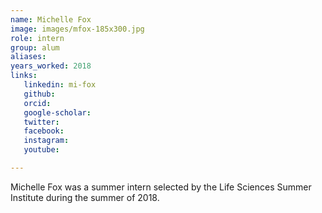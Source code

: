 ```yaml
---
name: Michelle Fox
image: images/mfox-185x300.jpg
role: intern
group: alum
aliases:
years_worked: 2018
links:
   linkedin: mi-fox
   github:
   orcid: 
   google-scholar:
   twitter:
   facebook:
   instagram: 
   youtube:

---
```


Michelle Fox was a summer intern selected by the Life Sciences Summer Institute during the summer of 2018.